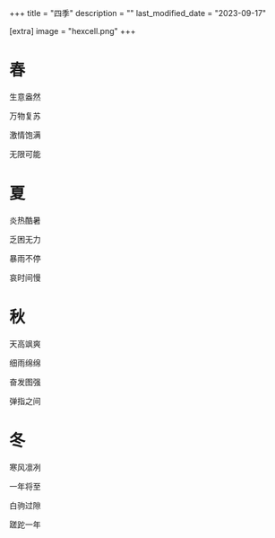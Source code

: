 +++
title = "四季"
description = ""
last_modified_date = "2023-09-17"

[extra]
image = "hexcell.png"
+++

# 春

生意盎然

万物复苏

激情饱满

无限可能


# 夏

炎热酷暑

乏困无力

暴雨不停

哀时间慢


# 秋

天高飒爽

细雨绵绵

奋发图强

弹指之间


# 冬

寒风凛冽

一年将至

白驹过隙

蹉跎一年

